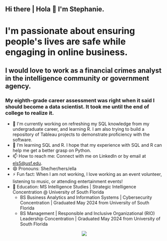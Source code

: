 ## Hi there | Hola 👋 I'm Stephanie.

# I'm passionate about ensuring people's lives are safe while engaging in online business. 
## I would love to work as a financial crimes analyst in the intelligence community or government agency. 

### My eighth-grade career assessment was right when it said I should become a data scientist. It took me until the end of college to realize it.

- 🔭 I'm currently working on refreshing my SQL knowledge from my undergraduate career, and learning R. I am also trying to build a repository of Tableau projects to demonstrate proficiency with the software.
- 🌱 I’m learning SQL and R. I hope that my experience with SQL and R can help me get a better grasp on Python.       
- 📫 How to reach me: Connect with me on LinkedIn or by email at [els5@usf.edu](mailto:els5@usf.edu).
- 😄 Pronouns: She/her/hers/ella
- ⚡ Fun fact: When I am not working, I love working as an event volunteer, listening to music, or attending entertainment events!
- 🏫 Education: MS Intelligence Studies | Strategic Intelligence Concentration @ University of South Florida
  - BS Business Analytics and Information Systems |  Cybersecurity Concentration | Graduated May 2024 from University of South Florida
  - BS Management |  Responsible and Inclusive Organizational (RIO) Leadership Concentration | Graduated May 2024 from University of South Florida

<p align="center">
<img src="https://images.credly.com/size/220x220/images/ef3e7933-f1f1-4bba-9b10-f278188c72ad/image.png">
</p>
